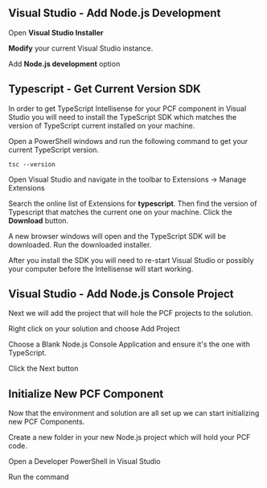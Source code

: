 
## Visual Studio - Add Node.js Development
Open **Visual Studio Installer**

**Modify** your current Visual Studio instance.

Add **Node.js development** option

## Typescript - Get Current Version SDK
In order to get TypeScript Intellisense for your PCF component in Visual Studio you will need to install the TypeScript SDK which matches the version of TypeScript current installed on your machine.

Open a PowerShell windows and run the following command to get your current TypeScript version.
```
tsc --version
```

Open Visual Studio and navigate in the toolbar to Extensions -> Manage Extensions

Search the online list of Extensions for **typescript**.  Then find the version of Typescript that matches the current one on your machine.  Click the **Download** button.

A new browser windows will open and the TypeScript SDK will be downloaded.  Run the downloaded installer.

After you install the SDK you will need to re-start Visual Studio or possibly your computer before the Intellisense will start working.

## Visual Studio - Add Node.js Console Project
Next we will add the project that will hole the PCF projects to the solution.

Right click on your solution and choose Add Project

Choose a Blank Node.js Console Application and ensure it's the one with TypeScript.

Click the Next button

## Initialize New PCF Component
Now that the environment and solution are all set up we can start initializing new PCF Components.

Create a new folder in your new Node.js project which will hold your PCF code.

Open a Developer PowerShell in Visual Studio

Run the command 
<!--stackedit_data:
eyJoaXN0b3J5IjpbNTA5ODkyNjYxLC03NDA5NTI4MzIsMTg1ND
EyNDM2MCwxNjA0NjY2NTAxLDQxNjYxMTA5MywtMzU4OTc1NDcz
XX0=
-->